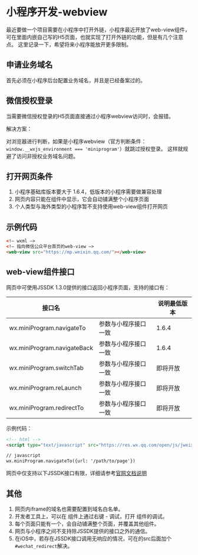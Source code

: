 # 小程序开发-webview

最近要做一个项目需要在小程序中打开外链，小程序最近开放了web-view组件，
可在里面内嵌自己写的H5页面，也就实现了打开外链的功能，但是有几个注意点。
这里记录一下，希望将来小程序能放开更多限制。

## 申请业务域名

首先必须在小程序后台配置业务域名，并且是已经备案过的。

## 微信授权登录

当需要微信授权登录的H5页面直接通过小程序webview访问时，会报错。

解决方案：

对浏览器进行判断，如果是小程序webview（官方判断条件：`window.__wxjs_environment === 'miniprogram'`）就跳过授权登录。
这样就规避了访问非授权业务域名问题。

## 打开网页条件

1. 小程序基础库版本要大于 1.6.4，低版本的小程序需要做兼容处理
2. 网页内容只能在<web-view/>组件中显示，它会自动铺满整个小程序页面
3. 个人类型与海外类型的小程序暂不支持使用web-view组件打开网页

## 示例代码

```html
<!– wxml –>
<!– 指向微信公众平台首页的web-view –>
<web-view src="https://mp.weixin.qq.com/"></web-view>
```

## web-view组件接口

<web-view/>网页中可使用JSSDK 1.3.0提供的接口返回小程序页面，支持的接口有：

接口名	                    |                      | 说明最低版本
----------------------------|----------------------|---------------
wx.miniProgram.navigateTo   | 参数与小程序接口一致  | 1.6.4
wx.miniProgram.navigateBack | 参数与小程序接口一致  | 1.6.4
wx.miniProgram.switchTab    | 参数与小程序接口一致  | 即将开放
wx.miniProgram.reLaunch     | 参数与小程序接口一致  | 即将开放
wx.miniProgram.redirectTo   | 参数与小程序接口一致  | 即将开放

示例代码：
```html
<!-- html -->
<script type="text/javascript" src="https://res.wx.qq.com/open/js/jweixin-1.3.0.js"></script>

// javascript
wx.miniProgram.navigateTo({url: '/path/to/page'})
```

<web-view/>网页中仅支持以下JSSDK接口有限，详细请参考[官网文档说明](https://mp.weixin.qq.com/debug/wxadoc/dev/component/web-view.html)

## 其他

1. 网页内iframe的域名也需要配置到域名白名单。
1. 开发者工具上，可以在 <web-view/> 组件上通过右键 - 调试，打开 <web-view/> 组件的调试。
1. 每个页面只能有一个<web-view/>，<web-view/>会自动铺满整个页面，并覆盖其他组件。
1. <web-view/>网页与小程序之间不支持除JSSDK提供的接口之外的通信。
1. 在iOS中，若存在JSSDK接口调用无响应的情况，可在<web-view/>的src后面加个`#wechat_redirect`解决。
